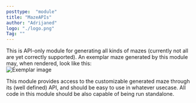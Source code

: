 ```yaml
---
posttype:  "module"  
title: "MazeAPIs"
author: "Adrijaned"
logo: "./logo.png"
Tag: ""
---
```

This is API-only module for generating all kinds of mazes 
(currently not all are yet correctly supported).
An exemplar maze generated by this module may, when rendered, look like this:  
![Exemplar image](./render.png)

This module provides access to the customizable generated maze through its 
(well defined) API, and should be easy to use  in whatever usecase. All code in
this module should be also capable of being run standalone.
